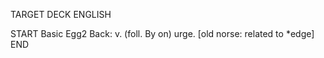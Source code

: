 TARGET DECK
ENGLISH

START
Basic
Egg2
Back: v. (foll. By on) urge. [old norse: related to *edge]
END
